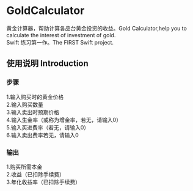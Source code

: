 # GoldCalculator
黄金计算器，帮助计算各品台黄金投资的收益。Gold Calculator,help you to calculate the interest of investment of gold.</br>
Swift 练习第一作。The FIRST Swift project. </br>
## 使用说明 Introduction
### 步骤
1.输入购买时的黄金价格</br>
2.输入购买数量</br>
3.输入卖出时预期价格</br>
4.输入生金率（或称为增金率，若无，请输入0）</br>
5.输入买进费率（若无，请输入0）</br>
6.输入卖出费率若无，请输入0</br>
### 输出
1.购买所需本金</br>
2.收益（已扣除手续费）</br>
3.年化收益率（已扣除手续费）</br>
